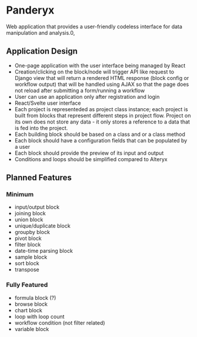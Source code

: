 # Panderyx

Web application that provides a user-friendly codeless interface for data manipulation and analysis.0,

## Application Design

- One-page application with the user interface being managed by React
- Creation/clicking on the block/node will trigger API like request to Django view that will return a rendered HTML response (block config or workflow output) that will be handled using AJAX so that the page does not reload after submitting a form/running a workflow
- User can use an application only after registration and login
- React/Svelte user interface
- Each project is representeded as project class instance; each project is built from blocks that represent different steps in project flow. Project on its own does not store any data - it only stores a reference to a data that is fed into the project.
- Each building block should be based on a class and or a class method
- Each block should have a configuration fields that can be populated by a user
- Each block should provide the preview of its input and output
- Conditions and loops should be simplified compared to Alteryx

## Planned Features

### Minimum

- input/output block
- joining block
- union block
- unique/duplicate block
- groupby block
- pivot block
- filter block
- date-time parsing block
- sample block
- sort block
- transpose

### Fully Featured

- formula block (?)
- browse block
- chart block
- loop with loop count
- workflow condition (not filter related)
- variable block

